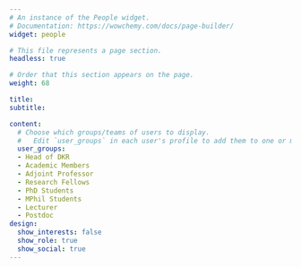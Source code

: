 ```yaml
---
# An instance of the People widget.
# Documentation: https://wowchemy.com/docs/page-builder/
widget: people

# This file represents a page section.
headless: true

# Order that this section appears on the page.
weight: 68

title: 
subtitle:

content:
  # Choose which groups/teams of users to display.
  #   Edit `user_groups` in each user's profile to add them to one or more of these groups.
  user_groups:
  - Head of DKR
  - Academic Members
  - Adjoint Professor
  - Research Fellows
  - PhD Students
  - MPhil Students
  - Lecturer
  - Postdoc
design:
  show_interests: false
  show_role: true
  show_social: true
---
```

